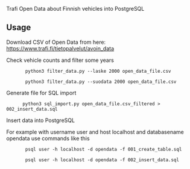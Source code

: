 Trafi Open Data about Finnish vehicles into PostgreSQL



## Usage

Download CSV of Open Data from here:
https://www.trafi.fi/tietopalvelut/avoin_data


Check vehicle counts and filter some years

           python3 filter_data.py --laske 2000 open_data_file.csv

           python3 filter_data.py --suodata 2000 open_data_file.csv


Generate file for SQL import

          python3 sql_import.py open_data_file.csv_filtered > 002_insert_data.sql
          
          



Insert data into PostgreSQL

For example with username user and host localhost and databasename opendata use commands like this

           psql user -h localhost -d opendata -f 001_create_table.sql

           psql user -h localhost -d opendata -f 002_insert_data.sql

